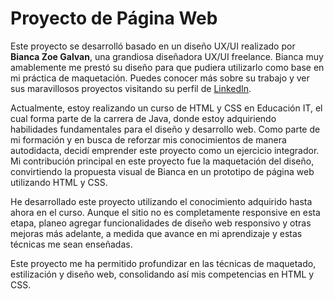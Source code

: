 # Proyecto de Página Web

Este proyecto se desarrolló basado en un diseño UX/UI realizado por **Bianca Zoe Galvan**, una grandiosa diseñadora UX/UI freelance. Bianca muy amablemente me prestó su diseño para que pudiera utilizarlo como base en mi práctica de maquetación. Puedes conocer más sobre su trabajo y ver sus maravillosos proyectos visitando su perfil de [LinkedIn](https://www.linkedin.com/in/bianca-zoe-galvan-83a359277/).

Actualmente, estoy realizando un curso de HTML y CSS en Educación IT, el cual forma parte de la carrera de Java, donde estoy adquiriendo habilidades fundamentales para el diseño y desarrollo web. Como parte de mi formación y en busca de reforzar mis conocimientos de manera autodidacta, decidí emprender este proyecto como un ejercicio integrador. Mi contribución principal en este proyecto fue la maquetación del diseño, convirtiendo la propuesta visual de Bianca en un prototipo de página web utilizando HTML y CSS.

He desarrollado este proyecto utilizando el conocimiento adquirido hasta ahora en el curso. Aunque el sitio no es completamente responsive en esta etapa, planeo agregar funcionalidades de diseño web responsivo y otras mejoras más adelante, a medida que avance en mi aprendizaje y estas técnicas me sean enseñadas.

Este proyecto me ha permitido profundizar en las técnicas de maquetado, estilización y diseño web, consolidando así mis competencias en HTML y CSS.
